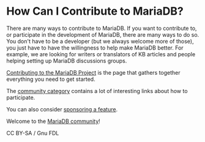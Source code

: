 
# How Can I Contribute to MariaDB?

There are many ways to contribute to MariaDB. If you want to contribute to, or participate in the development of MariaDB, there are many ways to do so. You don't have to be a developer (but we always welcome more of those), you just have to have the willingness to help make MariaDB better. For example, we are looking for writers or translators of KB articles and people helping setting up MariaDB discussions groups.


[Contributing to the MariaDB Project](https://app.gitbook.com/s/WCInJQ9cmGjq1lsTG91E/company-and-community/contributing-participating/contributing-to-the-mariadb-project) is
the page that gathers together everything you need to get started.


The [community category](/en/community/) contains a lot of interesting links about
how to participate.


You can also consider [sponsoring a feature](https://app.gitbook.com/s/WCInJQ9cmGjq1lsTG91E/company-and-community/contributing-participating/sponsoring-the-mariadb-project).


Welcome to the [MariaDB community](/en/community/)!


CC BY-SA / Gnu FDL


